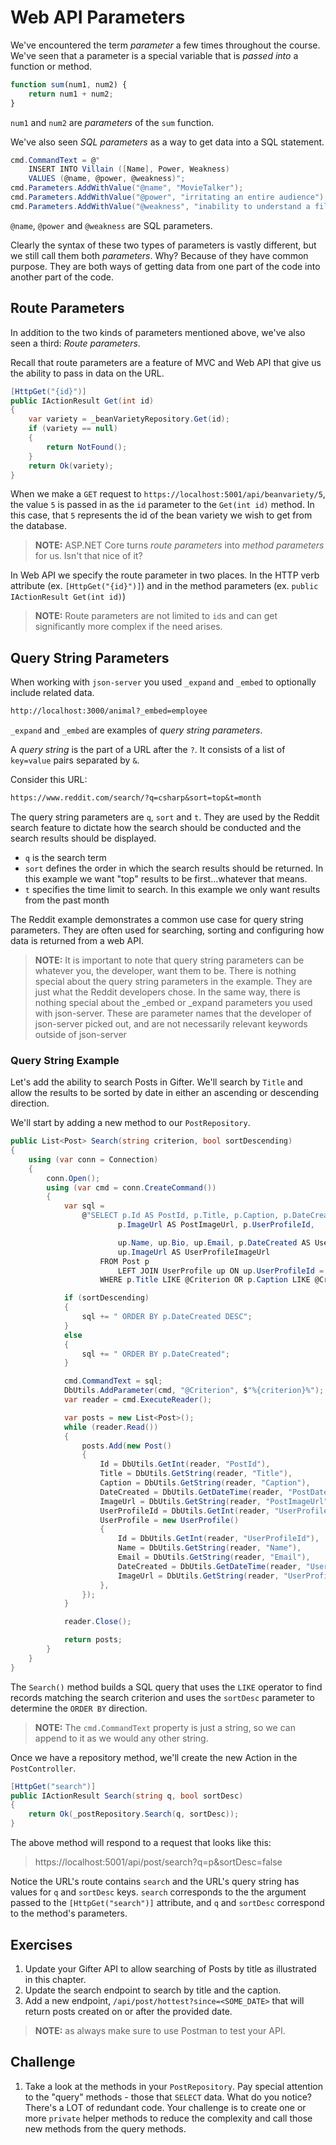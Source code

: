 # Web API Parameters

We've encountered the term _parameter_ a few times throughout the course. We've seen that a parameter is a special variable that is _passed into_ a function or method.

```js
function sum(num1, num2) {
    return num1 + num2;
}
```

`num1` and `num2` are _parameters_ of the `sum` function.

We've also seen _SQL parameters_ as a way to get data into a SQL statement.

```cs
cmd.CommandText = @"
    INSERT INTO Villain ([Name], Power, Weakness)
    VALUES (@name, @power, @weakness)";
cmd.Parameters.AddWithValue("@name", "MovieTalker");
cmd.Parameters.AddWithValue("@power", "irritating an entire audience");
cmd.Parameters.AddWithValue("@weakness", "inability to understand a film");
```

`@name`, `@power` and `@weakness` are SQL parameters.

Clearly the syntax of these two types of parameters is vastly different, but we still call them both _parameters_. Why? Because of they have common purpose. They are both ways of getting data from one part of the code into another part of the code.

## Route Parameters

In addition to the two kinds of parameters mentioned above, we've also seen a third: _Route parameters_.

Recall that route parameters are a feature of MVC and Web API that give us the ability to pass in data on the URL.

```cs
[HttpGet("{id}")]
public IActionResult Get(int id)
{
    var variety = _beanVarietyRepository.Get(id);
    if (variety == null)
    {
        return NotFound();
    }
    return Ok(variety);
}
```

When we make a `GET` request to `https://localhost:5001/api/beanvariety/5`, the value `5` is passed in as the `id` parameter to the `Get(int id)` method. In this case, that `5` represents the id of the bean variety we wish to get from the database.

> **NOTE:** ASP<span>.NET</span> Core turns _route parameters_ into _method parameters_ for us. Isn't that nice of it?

In Web API we specify the route parameter in two places. In the HTTP verb attribute (ex. `[HttpGet("{id}")]`) and in the method parameters (ex. `public IActionResult Get(int id)`)

> **NOTE:** Route parameters are not limited to `id`s and can get significantly more complex if the need arises.

## Query String Parameters

When working with `json-server` you used `_expand` and `_embed` to optionally include related data.

```txt
http://localhost:3000/animal?_embed=employee
```

`_expand` and `_embed` are examples of _query string parameters_.

A _query string_ is the part of a URL after the `?`. It consists of a list of `key=value` pairs separated by `&`.

Consider this URL:

```txt
https://www.reddit.com/search/?q=csharp&sort=top&t=month
```

The query string parameters are `q`, `sort` and `t`. They are used by the Reddit search feature to dictate how the search should be conducted and the search results should be displayed.

* `q` is the search term
* `sort` defines the order in which the search results should be returned. In this example we want "top" results to be first...whatever that means.
* `t` specifies the time limit to search. In this example we only want results from the past month

The Reddit example demonstrates a common use case for query string parameters. They are often used for searching, sorting and configuring how data is returned from a web API.

> **NOTE:** It is important to note that query string parameters can be whatever you, the developer, want them to be. There is nothing special about the query string parameters in the example. They are just what the Reddit developers chose. In the same way, there is nothing special about the _embed or _expand parameters you used with json-server. These are parameter names that the developer of json-server picked out, and are not necessarily relevant keywords outside of json-server

### Query String Example

Let's add the ability to search Posts in Gifter. We'll search by `Title` and allow the results to be sorted by date in either an ascending or descending direction.

We'll start by adding a new method to our `PostRepository`.

```cs
public List<Post> Search(string criterion, bool sortDescending)
{
    using (var conn = Connection)
    {
        conn.Open();
        using (var cmd = conn.CreateCommand())
        {
            var sql =
                @"SELECT p.Id AS PostId, p.Title, p.Caption, p.DateCreated AS PostDateCreated, 
                        p.ImageUrl AS PostImageUrl, p.UserProfileId,

                        up.Name, up.Bio, up.Email, p.DateCreated AS UserProfileDateCreated, 
                        up.ImageUrl AS UserProfileImageUrl
                    FROM Post p 
                        LEFT JOIN UserProfile up ON up.UserProfileId = up.id
                    WHERE p.Title LIKE @Criterion OR p.Caption LIKE @Criterion";

            if (sortDescending)
            {
                sql += " ORDER BY p.DateCreated DESC";
            }
            else
            {
                sql += " ORDER BY p.DateCreated";
            }

            cmd.CommandText = sql;
            DbUtils.AddParameter(cmd, "@Criterion", $"%{criterion}%");
            var reader = cmd.ExecuteReader();

            var posts = new List<Post>();
            while (reader.Read())
            {
                posts.Add(new Post()
                {
                    Id = DbUtils.GetInt(reader, "PostId"),
                    Title = DbUtils.GetString(reader, "Title"),
                    Caption = DbUtils.GetString(reader, "Caption"),
                    DateCreated = DbUtils.GetDateTime(reader, "PostDateCreated"),
                    ImageUrl = DbUtils.GetString(reader, "PostImageUrl"),
                    UserProfileId = DbUtils.GetInt(reader, "UserProfileId"),
                    UserProfile = new UserProfile()
                    {
                        Id = DbUtils.GetInt(reader, "UserProfileId"),
                        Name = DbUtils.GetString(reader, "Name"),
                        Email = DbUtils.GetString(reader, "Email"),
                        DateCreated = DbUtils.GetDateTime(reader, "UserProfileDateCreated"),
                        ImageUrl = DbUtils.GetString(reader, "UserProfileImageUrl"),
                    },
                });
            }

            reader.Close();

            return posts;
        }
    }
}
```

The `Search()` method builds a SQL query that uses the `LIKE` operator to find records matching the search criterion and uses the `sortDesc` parameter to determine the `ORDER BY` direction.

> **NOTE:** The `cmd.CommandText` property is just a string, so we can append to it as we would any other string.

Once we have a repository method, we'll create the new Action in the `PostController`.

```cs 
[HttpGet("search")]
public IActionResult Search(string q, bool sortDesc)
{
    return Ok(_postRepository.Search(q, sortDesc));
}
```

The above method will respond to a request that looks like this:

> https://localhost:5001/api/post/search?q=p&sortDesc=false

Notice the URL's route contains `search` and the URL's query string has values for `q` and `sortDesc` keys. `search` corresponds to the the argument passed to the `[HttpGet("search")]` attribute, and `q` and `sortDesc` correspond to the method's parameters.

## Exercises

1. Update your Gifter API to allow searching of Posts by title as illustrated in this chapter.
1. Update the search endpoint to search by title and the caption.
1. Add a new endpoint, `/api/post/hottest?since=<SOME_DATE>` that will return posts created on or after the provided date.

> **NOTE:** as always make sure to use Postman to test your API.

## Challenge

1. Take a look at the methods in your `PostRepository`. Pay special attention to the "query" methods - those that `SELECT` data. What do you notice? There's a LOT of redundant code. Your challenge is to create one or more `private` helper methods to reduce the complexity and call those new methods from the query methods.
